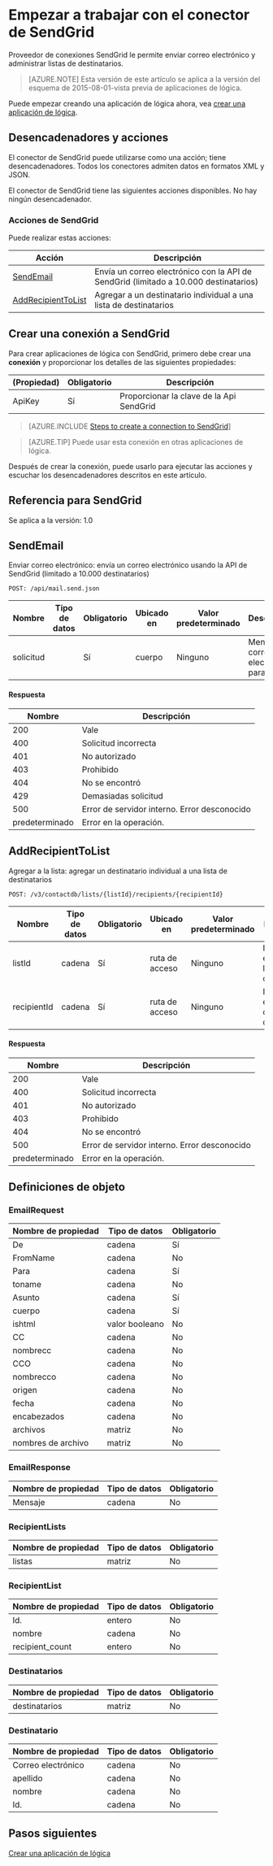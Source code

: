 <properties
pageTitle="SendGrid | Microsoft Azure"
description="Crear aplicaciones de lógica con el servicio de aplicación de Azure. Proveedor de conexiones SendGrid le permite enviar correo electrónico y administrar listas de destinatarios."
services="logic-apps"   
documentationCenter=".net,nodejs,java"  
authors="msftman"   
manager="erikre"    
editor=""
tags="connectors" />

<tags
ms.service="logic-apps"
ms.devlang="multiple"
ms.topic="article"
ms.tgt_pltfrm="na"
ms.workload="integration"
ms.date="08/18/2016"
ms.author="deonhe"/>

# <a name="get-started-with-the-sendgrid-connector"></a>Empezar a trabajar con el conector de SendGrid

Proveedor de conexiones SendGrid le permite enviar correo electrónico y administrar listas de destinatarios.

>[AZURE.NOTE] Esta versión de este artículo se aplica a la versión del esquema de 2015-08-01-vista previa de aplicaciones de lógica. 

Puede empezar creando una aplicación de lógica ahora, vea [crear una aplicación de lógica](../app-service-logic/app-service-logic-create-a-logic-app.md).

## <a name="triggers-and-actions"></a>Desencadenadores y acciones

El conector de SendGrid puede utilizarse como una acción; tiene desencadenadores. Todos los conectores admiten datos en formatos XML y JSON. 

 El conector de SendGrid tiene las siguientes acciones disponibles. No hay ningún desencadenador.

### <a name="sendgrid-actions"></a>Acciones de SendGrid
Puede realizar estas acciones:

|Acción|Descripción|
|--- | ---|
|[SendEmail](connectors-create-api-sendgrid.md#sendemail)|Envía un correo electrónico con la API de SendGrid (limitado a 10.000 destinatarios)|
|[AddRecipientToList](connectors-create-api-sendgrid.md#addrecipienttolist)|Agregar a un destinatario individual a una lista de destinatarios|


## <a name="create-a-connection-to-sendgrid"></a>Crear una conexión a SendGrid
Para crear aplicaciones de lógica con SendGrid, primero debe crear una **conexión** y proporcionar los detalles de las siguientes propiedades: 

|(Propiedad)| Obligatorio|Descripción|
| ---|---|---|
|ApiKey|Sí|Proporcionar la clave de la Api SendGrid|
 

>[AZURE.INCLUDE [Steps to create a connection to SendGrid](../../includes/connectors-create-api-sendgrid.md)]

>[AZURE.TIP] Puede usar esta conexión en otras aplicaciones de lógica.

Después de crear la conexión, puede usarlo para ejecutar las acciones y escuchar los desencadenadores descritos en este artículo.

## <a name="reference-for-sendgrid"></a>Referencia para SendGrid
Se aplica a la versión: 1.0

## <a name="sendemail"></a>SendEmail
Enviar correo electrónico: envía un correo electrónico usando la API de SendGrid (limitado a 10.000 destinatarios) 

```POST: /api/mail.send.json``` 

| Nombre| Tipo de datos|Obligatorio|Ubicado en|Valor predeterminado|Descripción|
| ---|---|---|---|---|---|
|solicitud| |Sí|cuerpo|Ninguno|Mensaje de correo electrónico para enviar|

#### <a name="response"></a>Respuesta

|Nombre|Descripción|
|---|---|
|200|Vale|
|400|Solicitud incorrecta|
|401|No autorizado|
|403|Prohibido|
|404|No se encontró|
|429|Demasiadas solicitud|
|500|Error de servidor interno. Error desconocido|
|predeterminado|Error en la operación.|


## <a name="addrecipienttolist"></a>AddRecipientToList
Agregar a la lista: agregar un destinatario individual a una lista de destinatarios 

```POST: /v3/contactdb/lists/{listId}/recipients/{recipientId}``` 

| Nombre| Tipo de datos|Obligatorio|Ubicado en|Valor predeterminado|Descripción|
| ---|---|---|---|---|---|
|listId|cadena|Sí|ruta de acceso|Ninguno|Identificador exclusivo de la lista de destinatarios|
|recipientId|cadena|Sí|ruta de acceso|Ninguno|Identificador exclusivo del destinatario|

#### <a name="response"></a>Respuesta

|Nombre|Descripción|
|---|---|
|200|Vale|
|400|Solicitud incorrecta|
|401|No autorizado|
|403|Prohibido|
|404|No se encontró|
|500|Error de servidor interno. Error desconocido|
|predeterminado|Error en la operación.|


## <a name="object-definitions"></a>Definiciones de objeto 

### <a name="emailrequest"></a>EmailRequest


| Nombre de propiedad | Tipo de datos | Obligatorio |
|---|---|---|
|De|cadena|Sí |
|FromName|cadena|No |
|Para|cadena|Sí |
|toname|cadena|No |
|Asunto|cadena|Sí |
|cuerpo|cadena|Sí |
|ishtml|valor booleano|No |
|CC|cadena|No |
|nombrecc|cadena|No |
|CCO|cadena|No |
|nombrecco|cadena|No |
|origen|cadena|No |
|fecha|cadena|No |
|encabezados|cadena|No |
|archivos|matriz|No |
|nombres de archivo|matriz|No |



### <a name="emailresponse"></a>EmailResponse


| Nombre de propiedad | Tipo de datos | Obligatorio |
|---|---|---|
|Mensaje|cadena|No |



### <a name="recipientlists"></a>RecipientLists


| Nombre de propiedad | Tipo de datos | Obligatorio |
|---|---|---|
|listas|matriz|No |



### <a name="recipientlist"></a>RecipientList


| Nombre de propiedad | Tipo de datos | Obligatorio |
|---|---|---|
|Id.|entero|No |
|nombre|cadena|No |
|recipient_count|entero|No |



### <a name="recipients"></a>Destinatarios


| Nombre de propiedad | Tipo de datos | Obligatorio |
|---|---|---|
|destinatarios|matriz|No |



### <a name="recipient"></a>Destinatario


| Nombre de propiedad | Tipo de datos | Obligatorio |
|---|---|---|
|Correo electrónico|cadena|No |
|apellido|cadena|No |
|nombre|cadena|No |
|Id.|cadena|No |


## <a name="next-steps"></a>Pasos siguientes
[Crear una aplicación de lógica](../app-service-logic/app-service-logic-create-a-logic-app.md)